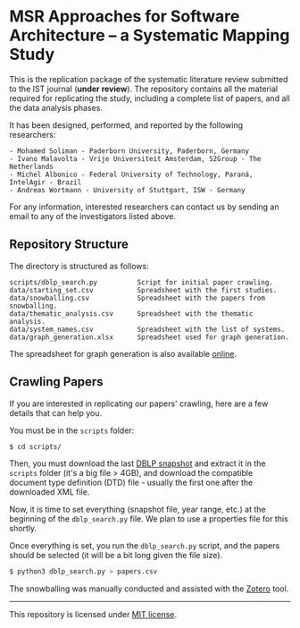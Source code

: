 # MSR Approaches for Software Architecture – a Systematic Mapping Study

This is the replication package of the systematic literature review submitted to the IST journal (**under review**). The repository contains all the material required for replicating the study, including a complete list of papers, and all the data analysis phases.

It has been designed, performed, and reported by the following researchers:

```
- Mohamed Soliman - Paderborn University, Paderborn, Germany
- Ivano Malavolta - Vrije Universiteit Amsterdam, S2Group - The Netherlands
- Michel Albonico - Federal University of Technology, Paraná, IntelAgir - Brazil
- Andreas Wortmann - University of Stuttgart, ISW - Germany
```

For any information, interested researchers can contact us by sending an email to any of the investigators listed above.

## Repository Structure
The directory is structured as follows:

```
scripts/dblp_search.py          Script for initial paper crawling.
data/starting_set.csv           Spreadsheet with the first studies.
data/snowballing.csv            Spreadsheet with the papers from snowballing.
data/thematic_analysis.csv      Spreadsheet with the thematic analysis.
data/system_names.csv           Spreadsheet with the list of systems.
data/graph_generation.xlsx      Spreadsheet used for graph generation.
```

The spreadsheet for graph generation is also available [online](https://docs.google.com/spreadsheets/d/1VIQ__Gc9DMExdK1WsOcTba9L-RM6OdnHXr5lc-DzC2Y/edit?usp=sharing).

## Crawling Papers

If you are interested in replicating our papers' crawling, here are a few details that can help you.

You must be in the `scripts` folder:

```bash
$ cd scripts/
```

Then, you must download the last [DBLP snapshot](https://dblp.org/xml/release/) and extract it in the `scripts` folder (it's a big file > 4GB), and download the compatible document type definition (DTD) file - usually the first one after the downloaded XML file.

Now, it is time to set everything (snapshot file, year range, etc.) at the beginning of the `dblp_search.py` file. We plan to use a properties file for this shortly.

Once everything is set, you run the `dblp_search.py` script, and the papers should be selected (it will be a bit long given the file size).

```bash
$ python3 dblp_search.py > papers.csv
```

The snowballing was manually conducted and assisted with the [Zotero](https://www.zotero.org/) tool.

----

This repository is licensed under [MIT license](https://opensource.org/licenses/MIT).
